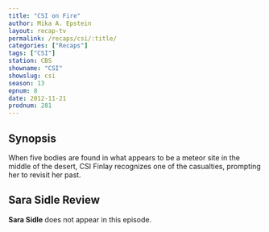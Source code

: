 ```yaml
---
title: "CSI on Fire"
author: Mika A. Epstein
layout: recap-tv
permalink: /recaps/csi/:title/
categories: ["Recaps"]
tags: ["CSI"]
station: CBS
showname: "CSI"
showslug: csi
season: 13
epnum: 8  
date: 2012-11-21
prodnum: 281  
---
```


## Synopsis

When five bodies are found in what appears to be a meteor site in the middle of the desert, CSI Finlay recognizes one of the casualties, prompting her to revisit her past.

## Sara Sidle Review

**Sara Sidle** does not appear in this episode.

